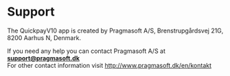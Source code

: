 ﻿# Support

The QuickpayV10 app is created by Pragmasoft A/S, Brenstrupgårdsvej 21G, 8200 Aarhus N, Denmark.

If you need any help you can contact Pragmasoft A/S at <strong>support@pragmasoft.dk</strong><br>
For other contact information visit <a href="http://www.pragmasoft.dk/en/kontakt">http://www.pragmasoft.dk/en/kontakt</a>